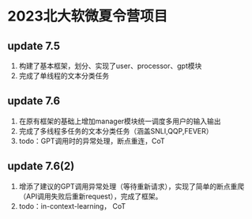 # 2023北大软微夏令营项目
## update 7.5 
1. 构建了基本框架，划分、实现了user、processor、gpt模块
2. 完成了单线程的文本分类任务
## update 7.6
1. 在原有框架的基础上增加manager模块统一调度多用户的输入输出
2. 完成了多线程多任务的文本分类任务（涵盖SNLI,QQP,FEVER） 
3. todo：GPT调用时的异常处理，断点重连，CoT
## update 7.6(2)
1. 增添了建议的GPT调用异常处理（等待重新请求），实现了简单的断点重爬（API调用失败后重新request），完成了框架。
2. todo：in-context-learning， CoT